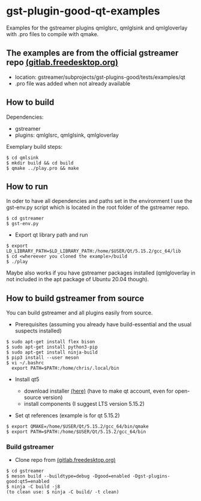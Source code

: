 # gst-plugin-good-qt-examples
Examples for the gstreamer plugins qmlglsrc, qmlglsink and qmlgloverlay with .pro files to compile with qmake. 

## The examples are from the official gstreamer repo [(gitlab.freedesktop.org)](https://gitlab.freedesktop.org/gstreamer/gstreamer)
- location: gstreamer/subprojects/gst-plugins-good/tests/examples/qt
- .pro file was added when not already available

## How to build
Dependencies:
- gstreamer
- plugins: qmlglsrc, qmlglsink, qmlgloverlay

Exemplary build steps:
```
$ cd qmlsink
$ mkdir build && cd build
$ qmake ../play.pro && make
```
## How to run
In oder to have all dependencies and paths set in the environment I use the gst-env.py script which is located in the root folder of the gstreamer repo.
```
$ cd gstreamer 
$ gst-env.py
```
- Export qt library path and run
```
$ export LD_LIBRARY_PATH=$LD_LIBRARY_PATH:/home/$USER/Qt/5.15.2/gcc_64/lib
$ cd <whereever you cloned the example>/build
$ ./play
```
Maybe also works if you have gstreamer packages installed (qmlgloverlay in not included in the apt package of Ubuntu 20.04 though). 


## How to build gstreamer from source

You can build gstreamer and all plugins easily from source.

- Prerequisites (assuming you already have build-essential and the usual suspects installed)
```
$ sudo apt-get install flex bison
$ sudo apt-get install python3-pip
$ sudo apt-get install ninja-build
$ pip3 install --user meson
$ vi ~/.bashrc
  export PATH=$PATH:/home/chris/.local/bin
```
- Install qt5
  - download installer [(here)](https://login.qt.io/login)  (have to make qt account, even for open-source version)
  - install components (I suggest LTS version 5.15.2)  

- Set qt references (example is for qt 5.15.2)
```
$ export QMAKE=/home/$USER/Qt/5.15.2/gcc_64/bin/qmake
$ export PATH=$PATH:/home/$USER/Qt/5.15.2/gcc_64/bin
```

### Build gstreamer
- Clone repo from [(gitlab.freedesktop.org)](https://gitlab.freedesktop.org/gstreamer/gstreamer)

```
$ cd gstreamer
$ meson build --buildtype=debug -Dgood=enabled -Dgst-plugins-good:qt5=enabled
$ ninja -C build -j8
(to clean use: $ ninja -C build/ -t clean)
```
